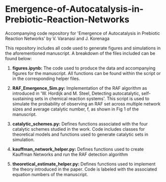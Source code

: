 # Emergence-of-Autocatalysis-in-Prebiotic-Reaction-Networks
Accompanying code repository for 'Emergence of Autocatalysis in Prebiotic Reaction Networks' by V. Varanasi and J. Korenaga

This repository includes all code used to generate figures and simulations in the aforementioned manuscript. A breakdown of the files included can be found below: 

1) **figures.ipynb:** The code used to produce the data and accompanying figures for the manuscript. All functions can be found within the script or in the corresponding helper files. 

2) **RAF_Emergence_Sim.py:** Implementation of the RAF algorithm as introduced in 'W. Hordijk and M. Steel, Detecting autocatalytic, self-sustaining sets in chemical reaction systems'. This script is used to simulate the probability of observing an RAF set across multiple network sizes and average catalytic number, f, as shown in Fig 1 of the manuscript.  

3) **catalytic_schemes.py:** Defines functions associated with the four catalytic schemes studied in the work. Code includes classes for theoretical models and functions used to generate catalytic sets in simulation. 


4) **kauffman_network_helper.py:** Defines functions used to create Kauffman Networks and run the RAF detection algorithm

5) **theoretical_estimate_helper.py:** Defines functions used to implement the theory introduced in the paper. Code is labeled with the associated equation numbers of the manuscript. 


